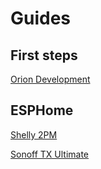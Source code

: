 # Guides

## First steps

[Orion Development](./orion-development.md)

## ESPHome

[Shelly 2PM](./esphome-for-shelly-2pm.md)

[Sonoff TX Ultimate](./esphome-for-sonoff-tx-ultimate.md)
